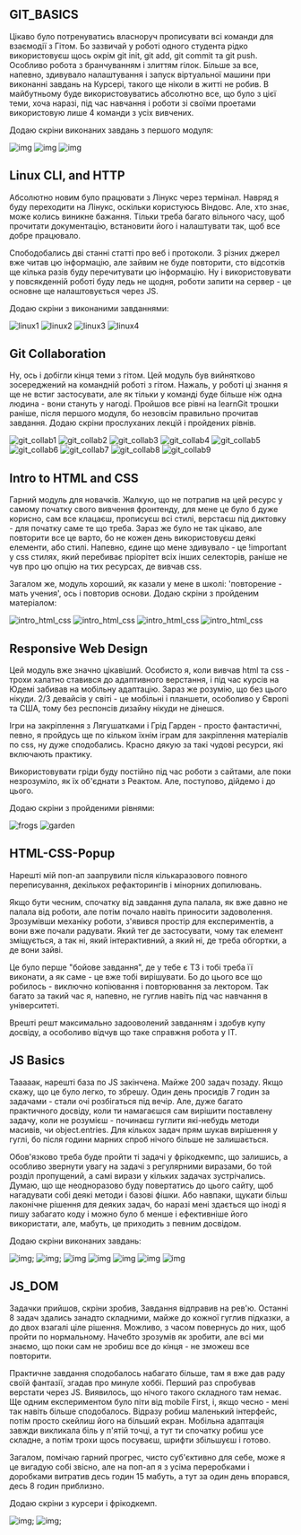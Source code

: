 ## GIT_BASICS

Цікаво було потренуватись власноруч прописувати всі команди для взаємодії з Гітом. Бо зазвичай у роботі одного студента рідко використовуєш щось окрім git init, git add, git commit та git push. Особливо робота з бранчуванням і злиттям гілок. Більше за все, напевно, здивувало налаштування і запуск віртуальної машини при виконанні завдань на Курсері, такого ще ніколи в житті не робив. В майбутньому буде використовуватись абсолютно все, що було з цієї теми, хоча наразі, під час навчання і роботи зі своїми проетами використовую лише 4 команди з усіх вивчених.

Додаю скріни виконаних завдань з першого модуля: 

![img](taks_00_git_basics/coursera.jpg)
![img](taks_00_git_basics/learn_git1.jpg)
![img](taks_00_git_basics/learn_git2.jpg)


## Linux CLI, and HTTP

Абсолютно новим було працювати з Лінукс через термінал. Навряд я буду переходити на Лінукс, оскільки користуюсь Віндовс. Але, хто знає, може колись виникне бажання. Тільки треба багато вільного часу, щоб прочитати документацію, встановити його і налаштувати так, щоб все добре працювало.

Спободобались дві станні статті про веб і протоколи. З різних джерел вже читав цю інформацію, але зайвим не буде повторити, сто відсотків ще кілька разів буду перечитувати цю інформацію. Ну і використовувати у повсякденній роботі буду ледь не щодня, роботи запити на сервер - це основне ще налаштовується через JS. 

Додаю скріни з виконаними завданнями:

![linux1](task_linux_cli/Linux%201.png)
![linux2](task_linux_cli/Linux%202.jpg)
![linux3](task_linux_cli/Linux%203.jpg)
![linux4](task_linux_cli/Linux%204.jpg)


## Git Collaboration

Ну, ось і добігли кінця теми з гітом. Цей модуль був вийнятково зосереджений на командній роботі з гітом. Нажаль, у роботі ці знання я ще не встиг застосувати, але як тільки у команді буде більше ніж одна людина - вони стануть у нагоді. Пройшов все рівні на learnGit трошки раніше, після першого модуля, бо незовсім правильно прочитав завдання. Додаю скріни прослуханих лекцій і пройдених рівнів. 

![git_collab1](/task_git_collaboration/Coursera%20w3_1.jpg)
![git_collab2](/task_git_collaboration/Coursera%20w3_2.jpg)
![git_collab3](/task_git_collaboration/Coursera%20w3_3.jpg)
![git_collab4](/task_git_collaboration/Coursera%20w3_4.jpg)
![git_collab5](/task_git_collaboration/Coursera%20w4_1.jpg)
![git_collab6](/task_git_collaboration/Coursera%20w4_2.jpg)
![git_collab7](/task_git_collaboration/Coursera%20w4_3.jpg)
![git_collab8](/task_git_collaboration/learn_git1.jpg)
![git_collab9](/task_git_collaboration/learn_git2.jpg)


## Intro to HTML and CSS

Гарний модуль для новачків. Жалкую, що не потрапив на цей ресурс у самому початку свого вивчення фронтенду, для мене це було б дуже корисно, сам все клацаєш, прописуєш всі стилі, верстаєш під диктовку - для початку саме те що треба. Зараз же було не так цікаво, але повторити все це варто, бо не кожен день використовуєш деякі елементи, або стилі. Напевно, єдине що мене здивувало - це !important у css стилях, який перебиває пріорітет всіх інших селекторів, раніше не чув про цю опцію на тих ресурсах, де вивчав css. 

Загалом же, модуль хороший, як казали у мене в школі: 'повторение - мать учения', ось і повторив основи. Додаю скріни з пройденим матеріалом:

![intro_html_css](/task_html_css_intro/coursera_html_1.jpg)
![intro_html_css](/task_html_css_intro/coursera_html_2.jpg)
![intro_html_css](/task_html_css_intro/coursera_html_3.jpg)
![intro_html_css](/task_html_css_intro/intro_to_css.jpg)


## Responsive Web Design


Цей модуль вже значно цікавіший. Особисто я, коли вивчав html та css - трохи халатно ставився до адаптивного верстання, і під час курсів на Юдемі забивав на мобільну адаптацію. Зараз же розумію, що без цього нікуди. 2/3 девайсів у світі - це мобільні і планшети, особоливо у Європі та США, тому без респонсів дизайну нікуди не дінешся.

Ігри на закріплення з Лягушатками і Грід Гарден - просто фантастичні, певно, я пройдусь ще по кільком їхнім іграм для закріплення матеріалів по css, ну дуже сподобались. Красно дякую за такі чудові ресурси, які включають практику.

Використовувати гріди буду постійно під час роботи з сайтами, але поки незрозуміло, як їх об'єднати з Реактом. Але, поступово, дійдемо і до цього.

Додаю скріни з пройденими рівнями:

![frogs](/task_responsive_web_design/flex-frogs.jpg)
![garden](/task_responsive_web_design/grid-garden.jpg)


## HTML-CSS-Popup 

Нарешті мій поп-ап заапрувили після кількаразового повного переписування, декількох рефакторингів і мінорних допилювань. 

Якщо бути чесним, спочатку від завдання дупа палала, як вже давно не палала від роботи, але потім почало навіть приносити задоволення. Зрозумівши механіку роботи, з'явився простір для експериментів, а вони вже почали радувати. Який тег де застосувати, чому так елемент зміщується, а так ні, який інтерактивний, а який ні, де треба обгортки, а де вони зайві. 

Це було перше "бойове завдання", де у тебе є ТЗ і тобі треба її виконати, а як саме - це вже тобі вирішувати. Бо до цього все що робилось - виключно копіювання і повторювання за лектором. Так багато за такий час я, напевно, не гуглив навіть під час навчання в університеті. 

Врешті решт максимально задооволений завданням і здобув купу досвіду, а особоливо відчув що таке справжня робота у IT.

## JS Basics

Тааааак, нарешті база по JS закінчена. Майже 200 задач позаду. Якщо скажу, що це було легко, то збрешу. Один день просидів 7 годин за задачами - стали очі розбігаться під вечір. Але, дуже багато практичного досвіду, коли ти намагаєшся сам вирішити поставлену задачу, коли не розумієш - починаєш гуглити які-небудь методи масивів, чи object.entries. Для кількох задач прям шукав вирішення у гуглі, бо після години марних спроб нічого більше не залишається. 

Обов'язково треба буде пройти ті задачі у фрікодкемпс, що залишись, а особливо звернути увагу на задачі з регулярними виразами, бо той розділ пропущений, а самі вирази у кільких задачах зустрічались. Думаю, що ще неодноразово буду повертатись до цього сайту, щоб нагадувати собі деякі методи і базові фішки. Або навпаки, щукати більш лаконічне рішення для деяких задач, бо наразі мені здається що іноді я пишу забагато коду і можно було б менше і ефективніше його використати, але, мабуть, це приходить з певним досвідом.

Додаю скріни виконаних завдань: 

![img](/task_js_basics/coursera_JS.jpg);
![img](/task_js_basics/Basic_JS.jpg);
![img](/task_js_basics/ES_6_JS.jpg)
![img](/task_js_basics/Basic_data_structures_JS.jpg)
![img](/task_js_basics/Basic_algorithm_Scripting_JS.jpg)
![img](/task_js_basics/Functional_programming_JS.jpg)
![img](/task_js_basics/Intermediate_algotythm_scripting_JS.jpg)


## JS_DOM 

Задачки прийшов, скріни зробив, Завдання відправив на рев'ю. Останні 8 задач здались занадто складними, майже до кожної гуглив підказки, а до двох взагалі ціле рішення. Можливо, з часом повернусь до них, щоб пройти по нормальному. Начебто зрозумів як зробити, але всі ми знаємо, що поки сам не зробиш все до кінця - не зможеш все повторити.

Практичне завдання сподобалось набагато більше, там я вже дав раду своїй фантазії, згадав про минуле хоббі. Перший раз спробував верстати через JS. Виявилось, що нічого такого складного там немає. Ще одним експериментом було піти від mobile First, і, якщо чесно - мені так навіть більше сподобалось. Відразу робиш маленький інтерфейс, потім просто скейлиш його на більший екран. Мобільна адаптація завжди викликала біль у п'ятій точці, а тут ти спочатку робиш усе складне, а потім трохи щось посуваєш, шрифти збільшуєш і готово.

Загалом, помічаю гарний прогрес, чисто суб'єктивно для себе, може я це вигадую собі звісно, але на поп-ап я з усіма переробками і доробками витратив десь годин 15 мабуть, а тут за один день впорався, десь 8 годин приблизно.

Додаю скріни з курсери і фрікодкемп.

![img](/task_js_dom/Coursera_DOM_manipulation.jpg);
![img](/task_js_dom/freecodecamp_12_18.jpg);